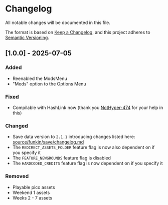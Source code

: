 # Changelog
All notable changes will be documented in this file.

The format is based on [Keep a Changelog](https://keepachangelog.com/en/1.0.0/),
and this project adheres to [Semantic Versioning](https://semver.org/spec/v2.0.0.html).

## [1.0.0] - 2025-07-05
### Added
- Reenabled the ModsMenu
- "Mods" option to the Options Menu
### Fixed
- Compilable with HashLink now (thank you [NotHyper-474](https://github.com/NotHyper-474) for your help in this)
### Changed
- Save data version to `2.1.1` introducing changes listed here: [source/funkin/save/changelog.md](source/funkin/save/changelog.md)
- The `REDIRECT_ASSETS_FOLDER` feature flag is now also dependent on if you specify it
- The `FEATURE_NEWGROUNDS` feature flag is disabled
- The `HARDCODED_CREDITS` feature flag is now dependent on if you specify it
### Removed
- Playable pico assets
- Weekend 1 assets
- Weeks 2 - 7 assets
